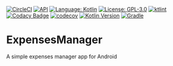 [![CircleCI](https://circleci.com/gh/RegoNoShi/ExpensesManager/tree/master.svg?style=shield)](https://circleci.com/gh/RegoNoShi/ExpensesManager/tree/master)
[![API](https://img.shields.io/badge/API-21%2B-brightgreen.svg?style=flat)](https://android-arsenal.com/api?level=21)
[![Language: Kotlin](https://img.shields.io/github/languages/top/RegoNoShi/ExpensesManager.svg)](https://github.com/RegoNoShi/ExpensesManager/search?l=kotlin)
[![License: GPL-3.0](https://img.shields.io/badge/license-GPL--3.0-orange.svg)](https://www.gnu.org/licenses/gpl-3.0)
[![ktlint](https://img.shields.io/badge/code%20style-%E2%9D%A4-FF4081.svg)](https://ktlint.github.io/)
[![Codacy Badge](https://api.codacy.com/project/badge/Grade/ec19ff2dd0e34aa6a1b1d01a300ff4fd)](https://www.codacy.com/manual/RegoNoShi/ExpensesManager?utm_source=github.com&amp;utm_medium=referral&amp;utm_content=RegoNoShi/ExpensesManager&amp;utm_campaign=Badge_Grade)
[![codecov](https://codecov.io/gh/RegoNoShi/ExpensesManager/branch/master/graph/badge.svg)](https://codecov.io/gh/RegoNoShi/ExpensesManager)
[![Kotlin Version](https://img.shields.io/badge/kotlin-1.3.61-blue.svg)](http://kotlinlang.org/)
[![Gradle](https://img.shields.io/badge/gradle-5.6.4-blue.svg)](https://gradle.org/releases/)

# ExpensesManager
A simple expenses manager app for Android
